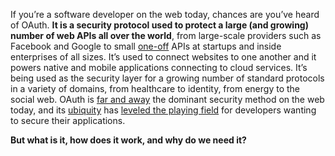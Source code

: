 If you’re a software developer on the web today, chances are you’ve heard of OAuth. **It is a security protocol used to protect a large (and growing) number of web APIs all over the world**, from large-scale providers such as Facebook and Google to small [one-off](https://dictionary.cambridge.org/us/dictionary/english/one-off) APIs at startups and inside enterprises of all sizes. It’s used to connect websites to one another and it powers native and mobile applications connecting to cloud services. It’s being used as the security layer for a growing number of standard protocols in a variety of domains, from healthcare to identity, from energy to the social web. OAuth is [far and away](https://www.collinsdictionary.com/us/dictionary/english/far-and-away) the dominant security method on the web today, and its [ubiquity](https://dictionary.cambridge.org/us/dictionary/english/ubiquity) has [leveled the playing field](https://www.macmillandictionary.com/us/dictionary/american/level-the-playing-field) for developers wanting to secure their applications.

**But what is it, how does it work, and why do we need it?**